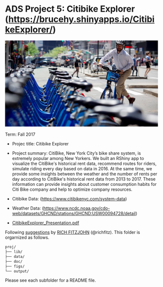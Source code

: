 # ADS Project 5: Citibike Explorer (https://brucehy.shinyapps.io/CitibikeExplorer/)

![image](app/www/img/citibike2.jpeg)


Term: Fall 2017

+ Projec title: Citibike Explorer 

+ Project summary: CitiBike, New York City’s bike share system, is extremely popular among New Yorkers. We built an RShiny app to visualize the CitiBike's historical rent data, recommend routes for riders, simulate riding every day based on data in 2016. At the same time, we provide some insights between the weather and the number of rents per day according to CitiBike's historical rent data from 2013 to 2017. These information can provide insights about customer consumption habits for Citi Bike company and help to optimize company resources.

+ Citibike Data: (https://www.citibikenyc.com/system-data)
+ Weather Data: (https://www.ncdc.noaa.gov/cdo-web/datasets/GHCND/stations/GHCND:USW00094728/detail)
+ [CitibikeExplorer_Presentation.pdf](CitibikeExplorer_Presentation.pdf)
	
Following [suggestions](http://nicercode.github.io/blog/2013-04-05-projects/) by [RICH FITZJOHN](http://nicercode.github.io/about/#Team) (@richfitz). This folder is orgarnized as follows.

```
proj/
├── lib/
├── data/
├── doc/
├── figs/
└── output/
```

Please see each subfolder for a README file.
